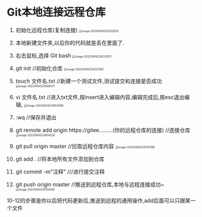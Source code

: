 

# Git本地连接远程仓库

1. 初始化远程仓库(复制连接)
   <img src="https://cdn.jsdelivr.net/gh/stopyc/picb@main/202205041141443.png" alt="image-20220404223022520" style="zoom:50%;" />

2. 本地新建文件夹,以后你的代码就是丢在里面了.

3. 右击鼠标,选择 Git bash 
   <img src="https://cdn.jsdelivr.net/gh/stopyc/picb@main/202205041142217.png" alt="image-20220404224232013" style="zoom: 50%;" />

   

4. git init //初始化仓库
   <img src="https://cdn.jsdelivr.net/gh/stopyc/picb@main/202205041142995.png" alt="image-20220404224423342" style="zoom: 50%;" />

2. touch 文件名.txt //新建一个测试文件,测试提交和连接是否成功
   <img src="https://cdn.jsdelivr.net/gh/stopyc/picb@main/202205041142864.png" alt="image-20220404224508371" style="zoom:50%;" />
3. vi 文件名.txt  //进入txt文件,按insert进入编辑内容,编辑完成后,按esc退出编辑,
   <img src="https://cdn.jsdelivr.net/gh/stopyc/picb@main/202205041142761.png" alt="image-20220404224553095" style="zoom:50%;" />
4. :wq   //保存并退出
5. git remote add origin https://gitee.........(你的远程仓库的连接)    //连接仓库<img src="https://cdn.jsdelivr.net/gh/stopyc/picb@main/202205041142276.png" alt="image-20220404224914235" style="zoom:50%;" />
6. git pull origin master   //拉取远程仓库内容
   <img src="https://cdn.jsdelivr.net/gh/stopyc/picb@main/202205041142248.png" alt="image-20220404225035766" style="zoom:50%;" />
7. git add . //将本地所有文件添加到仓库
8. git commit -m"注释"    ///进行提交注释
9. git push origin master //推送到远程仓库,本地与远程连接成功~
   <img src="https://cdn.jsdelivr.net/gh/stopyc/picb@main/202205041142691.png" alt="image-20220404225154080" style="zoom:50%;" />

10-12的步骤是你以后把代码更新后,推送到远程的通用操作,add后面可以只跟某一个文件



